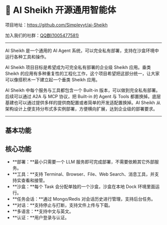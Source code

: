 # 🤖 AI Sheikh 开源通用智能体

项目地址：<https://github.com/Simpleyyt/ai-Sheikh>

加入我们的社群：[QQ群(1005477581)](https://qun.qq.com/universal-share/share?ac=1&authKey=p4X3Da5iMpR4liAenxwvhs7IValPKiCFtUevRlJouz9qSTSZsMnPJc3hzsJjgQYv&busi_data=eyJncm91cENvZGUiOiIxMDA1NDc3NTgxIiwidG9rZW4iOiJNZmUrTmQ0UzNDZDNqNDFVdjVPS1VCRkJGRWVlV0R3RFJSRVFoZDAwRjFDeUdUM0t6aUIyczlVdzRjV1BYN09IIiwidWluIjoiMzQyMjExODE1In0%3D&data=C3B-E6BlEbailV32co77iXL5vxPIhtD9y_itWLSq50hKqosO_55_isOZym2Faaq4hs9-517tUY8GSWaDwPom-A&svctype=4&tempid=h5_group_info)

---

AI Sheikh 是一个通用的 AI Agent 系统，可以完全私有部署，支持在沙盒环境中运行各种工具和操作。

AI Sheikh 项目目标是希望成为可完全私有部署的企业级 Sheikh 应用。垂类 Sheikh 的应用有多种重复性的工程化工作，这个项目希望把这部分统一，让大家可以像搭积木一下建立起一个垂类 Sheikh 应用。

AI Sheikh 中每个服务与工具都包含一个 Built-in 版本，可以做到完全私有部署。后续可以通过 A2A 与 MCP 协议，把 Built-in 的 Agent 与 Tools 都置换掉。底层基建也可以通过提供多样的提供商配置或者简单的开发适配置换掉。AI Sheikh 从架构设计上便支持分布式多实例部署，方便横向扩展，达到企业级的部署要求。

---

## 基本功能

[](https://github.com/user-attachments/assets/37060a09-c647-4bcb-920c-959f7fa73ebe ':include :type=video controls width="100%"')

## 核心功能

 * **部署：**最小只需要一个 LLM 服务即可完成部署，不需要依赖其它外部服务。
 * **工具：**支持 Terminal、Browser、File、Web Search、消息工具，并支持实查看和接管。
 * **沙盒：**每个 Task 会分配单独的一个沙盒，沙盒在本地 Dock 环境里面运行。
 * **任务会话：**通过 Mongo/Redis 对会话历史进行管理，支持后台任务。
 * **对话：**支持停止与打断，支持文件上传与下载。
 * **多语言：**支持中文与英文。
 * **认证：**用户登录与认证。
